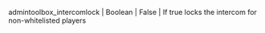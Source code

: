 admintoolbox_intercomlock | Boolean | False | If true locks the intercom for non-whitelisted players
